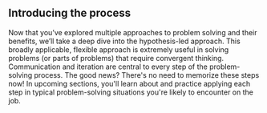 ## Introducing the process

Now that you’ve explored multiple approaches to problem solving and their benefits, we’ll take a deep dive into the hypothesis-led approach. This broadly applicable, flexible approach is extremely useful in solving problems (or parts of problems) that require convergent thinking. Communication and iteration are central to every step of the problem-solving process.
The good news? There's no need to memorize these steps now! In upcoming sections, you'll learn about and practice applying each step in typical problem-solving situations you're likely to encounter on the job.
